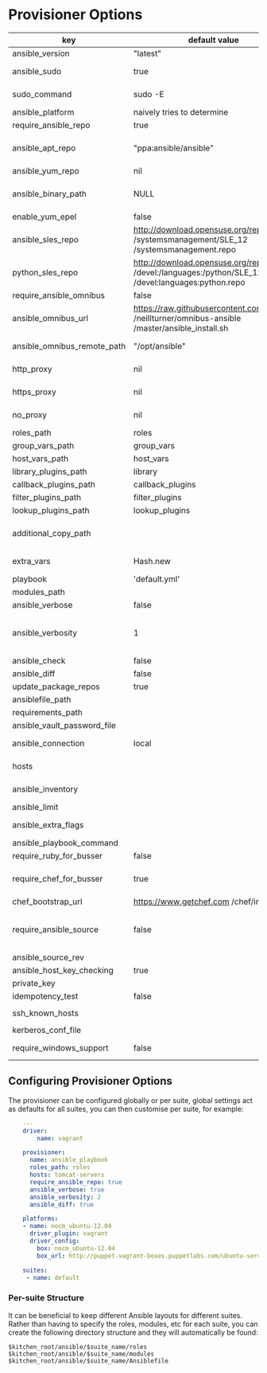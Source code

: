
# Provisioner Options

key | default value | Notes
----|---------------|--------
ansible_version | "latest"| desired version, affects apt installs
ansible_sudo | true | drives whether ansible-playbook is executed as root or as the current authenticated user
sudo_command | sudo -E | sudo command change to 'sudo -E -H' to be consistent with ansible
ansible_platform | naively tries to determine | OS platform of server
require_ansible_repo | true | Set if using a ansible install from yum or apt repo
ansible_apt_repo | "ppa:ansible/ansible" | apt repo. see https://launchpad.net /~ansible/+archive/ubuntu/ansible or rquillo/ansible
ansible_yum_repo | nil | yum repo RH/Centos6
ansible_binary_path | NULL | If specified this will override the location where kitchen tries to run ansible-playbook from. ie: (ansible_binary_path: /usr/local/bin )
enable_yum_epel  | false | enable yum EPEL repo
ansible_sles_repo | http://download.opensuse.org/repositories /systemsmanagement/SLE_12 /systemsmanagement.repo | zypper suse ansible repo
python_sles_repo | http://download.opensuse.org/repositories /devel:/languages:/python/SLE_12 /devel:languages:python.repo | zypper suse python repo
require_ansible_omnibus | false | Set if using omnibus ansible pip install
ansible_omnibus_url | https://raw.githubusercontent.com /neillturner/omnibus-ansible /master/ansible_install.sh | omnibus ansible install location.
ansible_omnibus_remote_path | "/opt/ansible" | Server Installation location of an omnibus ansible install.
http_proxy | nil | use http proxy when installing Ansible, packages and running Ansible
https_proxy | nil | use https proxy when installing Ansible, packages and running Ansible
no_proxy | nil | list of URLs or IPs that should be excluded from proxying
roles_path | roles | ansible repo roles directory
group_vars_path | group_vars | ansible repo group_vars directory
host_vars_path | host_vars | ansible repo hosts directory
library_plugins_path | library | ansible repo library plugins directory
callback_plugins_path | callback_plugins | ansible repo callback_plugins directory
filter_plugins_path | filter_plugins | ansible repo filter_plugins directory
lookup_plugins_path | lookup_plugins | ansible repo lookup_plugins directory
additional_copy_path | | arbitrary array of files and directories to copy into test environment, relative to CWD. (eg, vars or included playbooks)
extra_vars | Hash.new | Hash to set the extra_vars passed to ansibile-playbook command
playbook | 'default.yml' | playbook for ansible-playbook to run
modules_path | | ansible repo manifests directory
ansible_verbose| false| Extra information logging
ansible_verbosity| 1| Sets the verbosity flag appropriately (e.g.: `1 => '-v', 2 => '-vv', 3 => '-vvv" ...`) Valid values are one of: `1, 2, 3, 4` OR `:info, :warn, :debug, :trace`.
ansible_check| false| Sets the `--check` flag when running Ansible
ansible_diff| false| Sets the `--diff` flag when running Ansible
update_package_repos| true| update OS repository metadata
ansiblefile_path | | Path to Ansiblefile
requirements_path | | Path to ansible-galaxy requirements
ansible_vault_password_file| | Path of Ansible Vault Password File
ansible_connection | local | use 'ssh' if host not localhost or 'winrm' for windows or 'none' if defined in inventory.
hosts |  | create ansible hosts file for localhost with this server group
ansible_inventory |  | Static or dynamic inventory file or directory or 'none' if defined in ansible.cfg.
ansible_limit |  | Further limits the selected host/group patterns.
ansible_extra_flags |  | Additional options to pass to `ansible-playbook` -- e.g.: `'--skip-tags=redis'`
ansible_playbook_command | | Override the ansible playbook command
require_ruby_for_busser|false|install ruby to run busser for tests
require_chef_for_busser|true|install chef to run busser for tests. NOTE: kitchen 1.4 only requires ruby to run busser so this is not required.
chef_bootstrap_url |https://www.getchef.com /chef/install.sh| the chef install
require_ansible_source | false | Install Ansible from source using method described here: http://docs.ansible.com/ intro_installation.html#running-from-source. Only works on Debian/Ubuntu at present.
ansible_source_rev | | Branch or Tag to install ansible source
ansible_host_key_checking | true | strict host key checking in ssh
private_key | | ssh private key file for ssh connection
idempotency_test | false | Enable to test ansible playbook idempotency
ssh_known_hosts | | List of hosts that should be added to `~/.ssh/known_hosts`
kerberos_conf_file| | Path of krb5.conf file using in windows support
require_windows_support | false | install windows support: http://docs.ansible.com/ansible/intro_windows.html

## Configuring Provisioner Options

The provisioner can be configured globally or per suite, global settings act as defaults for all suites, you can then customise per suite, for example:

```yaml
    ---
    driver:
        name: vagrant

    provisioner:
      name: ansible_playbook
      roles_path: roles
      hosts: tomcat-servers
      require_ansible_repo: true
      ansible_verbose: true
      ansible_verbosity: 2
      ansible_diff: true

    platforms:
    - name: nocm_ubuntu-12.04
      driver_plugin: vagrant
      driver_config:
        box: nocm_ubuntu-12.04
        box_url: http://puppet-vagrant-boxes.puppetlabs.com/ubuntu-server-12042-x64-vbox4210-nocm.box

    suites:
     - name: default
```

### Per-suite Structure

It can be beneficial to keep different Ansible layouts for different suites. Rather than having to specify the roles, modules, etc for each suite, you can create the following directory structure and they will automatically be found:

    $kitchen_root/ansible/$suite_name/roles
    $kitchen_root/ansible/$suite_name/modules
    $kitchen_root/ansible/$suite_name/Ansiblefile
